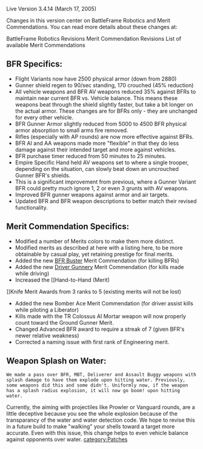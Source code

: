 Live Version 3.4.14 (March 17, 2005)

Changes in this version center on BattleFrame Robotics and Merit
Commendations. You can read more details about these changes at:

BattleFrame Robotics Revisions Merit Commendation Revisions List of
available Merit Commendations

## BFR Specifics:

- Flight Variants now have 2500 physical armor (down from 2880)
- Gunner shield regen to 90/sec standing, 170 crouched (45% reduction)
- All vehicle weapons and BFR AV weapons reduced 35% against BFRs to
  maintain near current BFR vs. Vehicle balance. This means these
  weapons beat through the shield slightly faster, but take a bit
  longer on the actual armor. These changes are for BFRs only - they
  are unchanged for every other vehicle.
- BFR Gunner Armor slightly reduced from 5000 to 4500 BFR physical
  armor absorption to small arms fire removed.
- Rifles (especially with AP rounds) are now more effective against
  BFRs.
- BFR AI and AA weapons made more "flexible" in that they do less
  damage against their intended target and more against vehicles.
- BFR purchase timer reduced from 50 minutes to 25 minutes.
- Empire Specific Hand held AV weapons set to where a single trooper,
  depending on the situation, can slowly beat down an uncrouched
  Gunner BFR's shields.
- This is a significant improvement from previous, where a Gunner
  Variant BFR could pretty much ignore 1, 2 or even 3 grunts with AV
  weapons.
- Improved BFR gunner weapons against armor and air targets.
- Updated BFR and BFR weapon descriptions to better match their
  revised functionality.

## Merit Commendation Specifics:

- Modified a number of Merits colors to make them more distinct.
- Modified merits as described at here with a listing here, to be more
  obtainable by casual play, yet retaining prestige for final merits.
- Added the new [BFR Buster](/BFR_Buster "wikilink") Merit Commendation
  (for killing BFRs)
- Added the new [Driver Gunnery](/Driver_Gunnery "wikilink") Merit
  Commendation (for kills made while driving)
- Increased the \[\[Hand-to-Hand (Merit)

\]\]Knife Merit Awards from 3 ranks to 5 (existing merits will not be
lost)

- Added the new Bomber Ace Merit Commendation (for driver assist kills
  while piloting a Liberator)
- Kills made with the TR Colossus AI Mortar weapon will now properly
  count toward the Ground Gunner Merit.
- Changed Advanced BFR award to require a streak of 7 (given BFR's
  newer relative weakness)
- Corrected a naming issue with first rank of Engineering merit.

## Weapon Splash on Water:

`We made a pass over BFR, MBT, Deliverer and Assault Buggy weapons with splash damage to have them explode upon hitting water. Previously, some weapons did this and some didn't. Uniformly now, if the weapon has a splash radius explosion, it will now go boom! upon hitting water.`

Currently, the aiming with projectiles like Prowler or Vanguard rounds,
are a little deceptive because you see the whole explosion because of
the transparancy of the water and water detection code. We hope to
revise this in a future build to make "walking" your shells toward a
target more accurate. Even with this issue, this change helps to even
vehicle balance against opponents over water.
[category:Patches](/category:Patches "wikilink")
